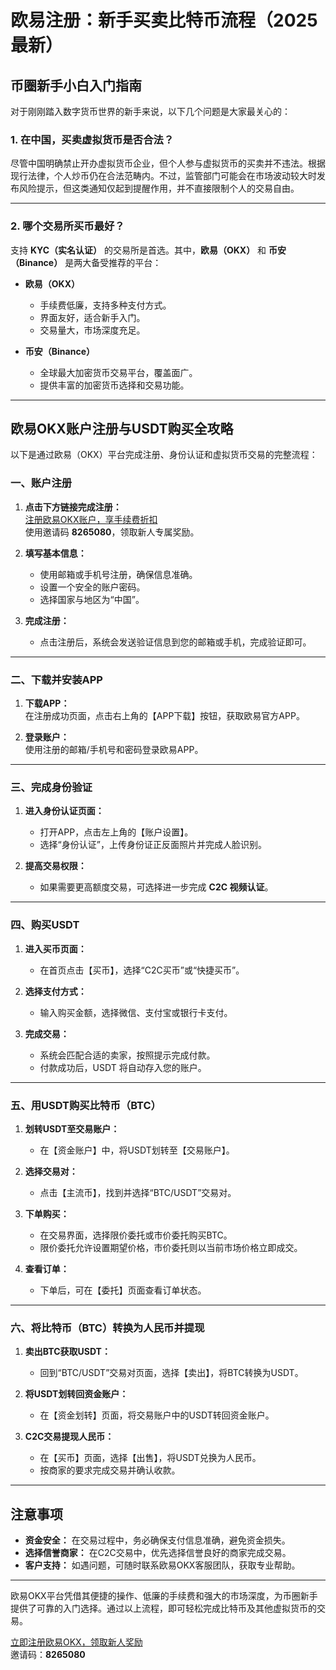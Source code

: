 # 欧易注册：新手买卖比特币流程（2025最新）



## 币圈新手小白入门指南

对于刚刚踏入数字货币世界的新手来说，以下几个问题是大家最关心的：

### 1. 在中国，买卖虚拟货币是否合法？

尽管中国明确禁止开办虚拟货币企业，但个人参与虚拟货币的买卖并不违法。根据现行法律，个人炒币仍在合法范畴内。不过，监管部门可能会在市场波动较大时发布风险提示，但这类通知仅起到提醒作用，并不直接限制个人的交易自由。

---

### 2. 哪个交易所买币最好？

支持 **KYC（实名认证）** 的交易所是首选。其中，**欧易（OKX）** 和 **币安（Binance）** 是两大备受推荐的平台：

- **欧易（OKX）**
  - 手续费低廉，支持多种支付方式。
  - 界面友好，适合新手入门。
  - 交易量大，市场深度充足。
  
- **币安（Binance）**
  - 全球最大加密货币交易平台，覆盖面广。
  - 提供丰富的加密货币选择和交易功能。

---

## 欧易OKX账户注册与USDT购买全攻略

以下是通过欧易（OKX）平台完成注册、身份认证和虚拟货币交易的完整流程：

### 一、账户注册

1. **点击下方链接完成注册：**  
   [注册欧易OKX账户，享手续费折扣](https://bit.ly/OKXe)  
   使用邀请码 **8265080**，领取新人专属奖励。

2. **填写基本信息：**
   - 使用邮箱或手机号注册，确保信息准确。
   - 设置一个安全的账户密码。
   - 选择国家与地区为“中国”。

3. **完成注册：**
   - 点击注册后，系统会发送验证信息到您的邮箱或手机，完成验证即可。

---

### 二、下载并安装APP

1. **下载APP：**  
   在注册成功页面，点击右上角的【APP下载】按钮，获取欧易官方APP。

2. **登录账户：**  
   使用注册的邮箱/手机号和密码登录欧易APP。

---

### 三、完成身份验证

1. **进入身份认证页面：**  
   - 打开APP，点击左上角的【账户设置】。
   - 选择“身份认证”，上传身份证正反面照片并完成人脸识别。

2. **提高交易权限：**  
   - 如果需要更高额度交易，可选择进一步完成 **C2C 视频认证**。

---

### 四、购买USDT

1. **进入买币页面：**  
   - 在首页点击【买币】，选择“C2C买币”或“快捷买币”。

2. **选择支付方式：**  
   - 输入购买金额，选择微信、支付宝或银行卡支付。

3. **完成交易：**  
   - 系统会匹配合适的卖家，按照提示完成付款。
   - 付款成功后，USDT 将自动存入您的账户。

---

### 五、用USDT购买比特币（BTC）

1. **划转USDT至交易账户：**  
   - 在【资金账户】中，将USDT划转至【交易账户】。

2. **选择交易对：**  
   - 点击【主流币】，找到并选择“BTC/USDT”交易对。

3. **下单购买：**  
   - 在交易界面，选择限价委托或市价委托购买BTC。
   - 限价委托允许设置期望价格，市价委托则以当前市场价格立即成交。

4. **查看订单：**  
   - 下单后，可在【委托】页面查看订单状态。

---

### 六、将比特币（BTC）转换为人民币并提现

1. **卖出BTC获取USDT：**  
   - 回到“BTC/USDT”交易对页面，选择【卖出】，将BTC转换为USDT。

2. **将USDT划转回资金账户：**  
   - 在【资金划转】页面，将交易账户中的USDT转回资金账户。

3. **C2C交易提现人民币：**  
   - 在【买币】页面，选择【出售】，将USDT兑换为人民币。
   - 按商家的要求完成交易并确认收款。

---

## 注意事项

- **资金安全：** 在交易过程中，务必确保支付信息准确，避免资金损失。
- **选择信誉商家：** 在C2C交易中，优先选择信誉良好的商家完成交易。
- **客户支持：** 如遇问题，可随时联系欧易OKX客服团队，获取专业帮助。

---

欧易OKX平台凭借其便捷的操作、低廉的手续费和强大的市场深度，为币圈新手提供了可靠的入门选择。通过以上流程，即可轻松完成比特币及其他虚拟货币的交易。

[立即注册欧易OKX，领取新人奖励](https://bit.ly/OKXe)  
邀请码：**8265080**
